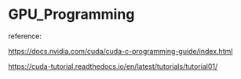 # GPU_Programming

reference: 

https://docs.nvidia.com/cuda/cuda-c-programming-guide/index.html

https://cuda-tutorial.readthedocs.io/en/latest/tutorials/tutorial01/